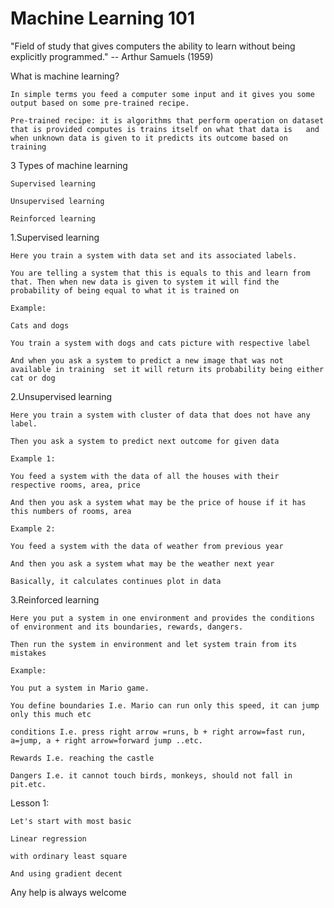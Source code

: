 # Machine Learning 101 
"Field of study that gives computers the ability to learn without being explicitly programmed." -- Arthur Samuels (1959) 

 

What is machine learning? 

    In simple terms you feed a computer some input and it gives you some output based on some pre-trained recipe. 

    Pre-trained recipe: it is algorithms that perform operation on dataset that is provided computes is trains itself on what that data is   and when unknown data is given to it predicts its outcome based on training  

3 Types of machine learning 

    Supervised learning 

    Unsupervised learning 

    Reinforced learning  

 

1.Supervised learning 

    Here you train a system with data set and its associated labels. 

    You are telling a system that this is equals to this and learn from that. Then when new data is given to system it will find the probability of being equal to what it is trained on 

    Example: 

    Cats and dogs 

    You train a system with dogs and cats picture with respective label 

    And when you ask a system to predict a new image that was not available in training  set it will return its probability being either cat or dog   

2.Unsupervised learning 

    Here you train a system with cluster of data that does not have any label. 

    Then you ask a system to predict next outcome for given data 

    Example 1: 

    You feed a system with the data of all the houses with their respective rooms, area, price 

    And then you ask a system what may be the price of house if it has this numbers of rooms, area 

    Example 2: 

    You feed a system with the data of weather from previous year 

    And then you ask a system what may be the weather next year 

    Basically, it calculates continues plot in data 

3.Reinforced learning 

    Here you put a system in one environment and provides the conditions of environment and its boundaries, rewards, dangers.  

    Then run the system in environment and let system train from its mistakes  

    Example: 

    You put a system in Mario game. 

    You define boundaries I.e. Mario can run only this speed, it can jump only this much etc 

    conditions I.e. press right arrow =runs, b + right arrow=fast run, a=jump, a + right arrow=forward jump ..etc. 

    Rewards I.e. reaching the castle 

    Dangers I.e. it cannot touch birds, monkeys, should not fall in pit.etc. 

 
  Lesson 1: 

    Let's start with most basic  

    Linear regression  

    with ordinary least square 

    And using gradient decent 






Any help is always welcome

